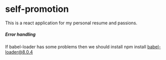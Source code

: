 # self-promotion
This is a react application for my personal resume and passions.

##### Error handling 
If babel-loader has some problems then we should install npm install babel-loader@8.0.4
